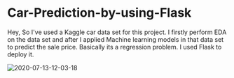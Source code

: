 # Car-Prediction-by-using-Flask
Hey, So I've used a Kaggle car data set for this project. I firstly perform EDA on the data set and after I applied Machine learning models in that data set to predict the sale price. Basically its a regression problem. I used Flask to deploy it.

![2020-07-13-12-03-18](https://user-images.githubusercontent.com/29757740/87387587-a15f6e00-c5c0-11ea-8ce1-7324db471450.gif)
